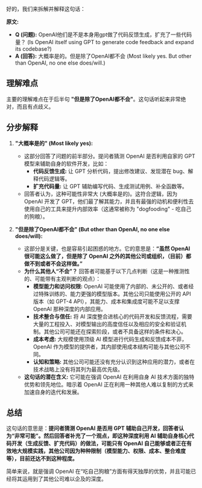 好的，我们来拆解并解释这句话：

**原文:**

* **Q (问题):** OpenAI他们是不是本身用gpt做了代码反馈生成，扩充了一些代码量？ (Is OpenAI itself using GPT to generate code feedback and expand its codebase?)
* **A (回答):** 大概率是的。但是除了OpenAI都不会 (Most likely yes. But other than OpenAI, no one else does/will.)

## 理解难点

主要的理解难点在于后半句 **"但是除了OpenAI都不会"**。这句话听起来非常绝对，而且有点歧义。

## 分步解释

1. **"大概率是的" (Most likely yes):**
    * 这部分回答了问题的前半部分。提问者猜测 OpenAI 是否利用自家的 GPT 模型来辅助自身的软件开发，比如：
        * **代码反馈生成:** 让 GPT 分析代码，提出修改建议、发现潜在 bug、解释代码逻辑等。
        * **扩充代码量:** 让 GPT 辅助编写代码、生成测试用例、补全函数等。
    * 回答者认为，这种可能性非常大 (大概率是的)。这符合逻辑，因为 OpenAI 开发了 GPT，他们最了解其能力，并且有最强的动机和便利性去使用自己的工具来提升内部效率（这通常被称为 "dogfooding" - 吃自己的狗粮）。

2. **"但是除了OpenAI都不会" (But other than OpenAI, no one else does/will):**
    * 这部分是关键，也是容易引起困惑的地方。它的意思是：**“虽然 OpenAI 很可能这么做了，但是除了 OpenAI 之外的其他公司或组织，（目前）都做不到或者不会这样做。”**
    * **为什么其他人“不会”？** 回答者可能基于以下几点判断（这是一种推测性的、可能带有主观判断的观点）：
        * **模型能力和访问权限:** OpenAI 可能使用了内部的、未公开的、或者经过特殊训练的、能力更强的模型版本。其他公司只能使用公开的 API 版本（如 GPT-4 API），其能力、成本和集成度可能不足以支撑 OpenAI 那种深度的内部应用。
        * **技术整合与信任:** 将 AI 深度整合进核心的代码开发和反馈流程，需要大量的工程投入、对模型输出的高度信任以及相应的安全和验证机制。其他公司可能还在探索阶段，或者不具备这样的条件和决心。
        * **成本考虑:** 大规模使用顶级 AI 模型进行代码生成和反馈成本不菲，OpenAI 作为模型的提供者，其内部使用成本结构可能与其他公司不同。
        * **认知和策略:** 其他公司可能还没有充分认识到这种应用的潜力，或者在技术战略上没有将其列为最高优先级。
    * **这句话的潜在含义:** 它可能在强调 OpenAI 在利用自身 AI 技术方面的独特优势和领先地位。暗示着 OpenAI 正在利用一种其他人难以复制的方式来加速自身的迭代和发展。

## 总结

这句话的意思是：**提问者猜测 OpenAI 是否用 GPT 辅助自己开发，回答者认为“非常可能”。然后回答者补充了一个观点，即这种深度利用 AI 辅助自身核心代码开发（生成反馈、扩充代码）的做法，可能只有 OpenAI 自己能够或者正在有效地大规模实践，其他公司因为种种限制（模型能力、权限、成本、整合难度等），目前还达不到这种程度。**

简单来说，就是强调 OpenAI 在“吃自己狗粮”方面有得天独厚的优势，并且可能已经将其运用到了其他公司难以企及的深度。
